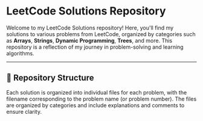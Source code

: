 # LeetCode Solutions Repository

Welcome to my LeetCode Solutions repository! Here, you'll find my solutions to various problems from LeetCode, organized by categories such as **Arrays**, **Strings**, **Dynamic Programming**, **Trees**, and more. This repository is a reflection of my journey in problem-solving and learning algorithms.

---

## 🚀 Repository Structure

Each solution is organized into individual files for each problem, with the filename corresponding to the problem name (or problem number). The files are organized by categories and include explanations and comments to ensure clarity.
